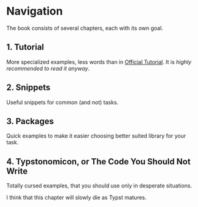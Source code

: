 # Navigation

The book consists of several chapters, each with its own goal.

## 1. Tutorial

More specialized examples, less words than in [Official Tutorial](https://typst.app/docs/tutorial/). It is _highly recommended to read it anyway_.

## 2. Snippets

Useful snippets for common (and not) tasks.

## 3. Packages

Quick examples to make it easier choosing better suited library for your task.

## 4. Typstonomicon, or The Code You Should Not Write

Totally cursed examples, that you should use only in desperate situations.

I think that this chapter will slowly die as Typst matures.
